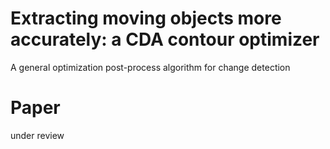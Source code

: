 # Extracting moving objects more accurately: a CDA contour optimizer
A general  optimization post-process algorithm for change detection

# Paper
under review
